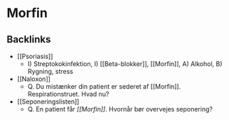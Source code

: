 # Morfin

## Backlinks
* [[Psoriasis]]
	* I) Streptokokinfektion, I) [[Beta-blokker]], [[Morfin]], A) Alkohol, B) Rygning, stress
* [[Naloxon]]
	* Q. Du mistænker din patient er sederet af [[Morfin]]. Respirationstruet. Hvad nu?
* [[Seponeringslisten]]
	* Q. En patient får *[[Morfin]]*. Hvornår bør overvejes seponering?

<!-- {BearID:CBC43138-87D1-4D72-831B-5321C3F064C4-17080-000037314BF860C7} -->
